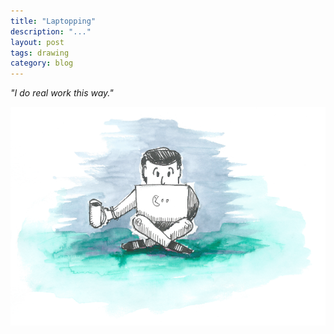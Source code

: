 ```yaml
---
title: "Laptopping"
description: "..."
layout: post
tags: drawing
category: blog
---
```


*"I do real work this way."*

![laptopping](/assets/posts/2016-08-06-laptopping/laptopping.png)

